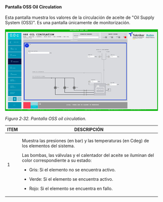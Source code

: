 #### Pantalla OSS Oil Circulation

Esta pantalla muestra los valores de la circulación de aceite de "Oil Supply System (OSS)". Es una pantalla únicamente
de monitorización.

![](../Resources/media/image48.png)

*Figura 2‑32. Pantalla OSS oil circulation.*

<table>
<colgroup>
<col style="width: 13<col style="width: 86</colgroup>
<thead>
<tr class="header">
<th>ITEM</th>
<th>DESCRIPCIÓN</th>
</tr>
</thead>
<tbody>
<tr class="odd">
<td>1</td>
<td><p>Muestra las presiones (en bar) y las temperaturas (en Cdeg) de los elementos del sistema.</p>
<p>Las bombas, las válvulas y el calentador del aceite se iluminan del color correspondiente a su estado:</p>
<ul>
<li><p>Gris: Si el elemento no se encuentra activo.</p></li>
<li><p>Verde: Si el elemento se encuentra activo.</p></li>
<li><p>Rojo: Si el elemento se encuentra en fallo.</p></li>
</ul></td>
</tr>
</tbody>
</table>
